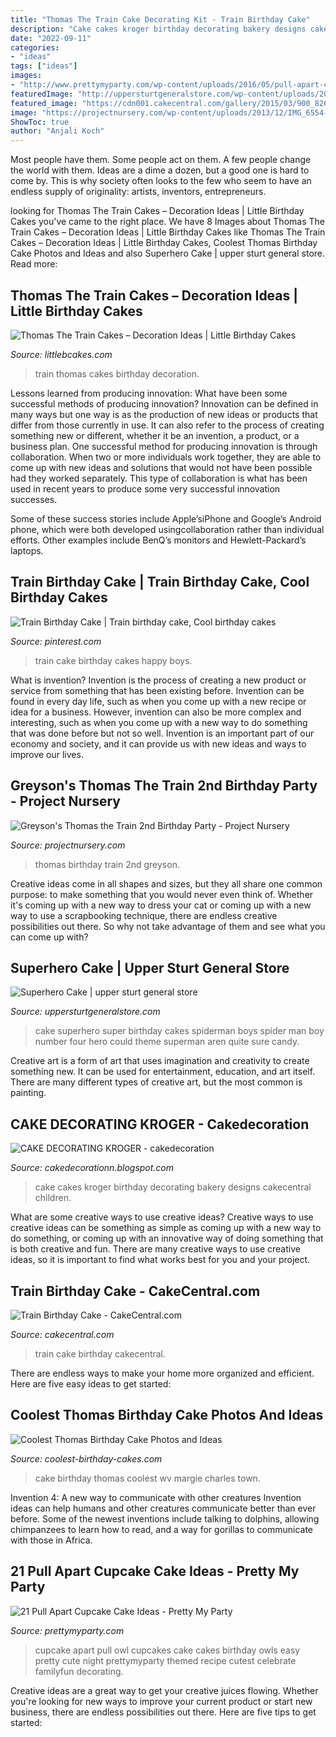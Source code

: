 ```yaml
---
title: "Thomas The Train Cake Decorating Kit - Train Birthday Cake"
description: "Cake cakes kroger birthday decorating bakery designs cakecentral children"
date: "2022-09-11"
categories:
- "ideas"
tags: ["ideas"]
images:
- "http://www.prettymyparty.com/wp-content/uploads/2016/05/pull-apart-cupcake-cake-owl.jpg"
featuredImage: "http://uppersturtgeneralstore.com/wp-content/uploads/2014/01/9a6d7662631bde68385d5fc07fd2cc2e.jpg"
featured_image: "https://cdn001.cakecentral.com/gallery/2015/03/900_826646jafX_train-birthday-cake.jpg"
image: "https://projectnursery.com/wp-content/uploads/2013/12/IMG_6554-768x1024.jpg"
ShowToc: true
author: "Anjali Koch"
---
```



Most people have them. Some people act on them. A few people change the world with them. Ideas are a dime a dozen, but a good one is hard to come by. This is why society often looks to the few who seem to have an endless supply of originality: artists, inventors, entrepreneurs.

	

		
looking for Thomas The Train Cakes – Decoration Ideas | Little Birthday Cakes you've came to the right place. We have 8 Images about Thomas The Train Cakes – Decoration Ideas | Little Birthday Cakes like Thomas The Train Cakes – Decoration Ideas | Little Birthday Cakes, Coolest Thomas Birthday Cake Photos and Ideas and also Superhero Cake | upper sturt general store. Read more:
		
    
## Thomas The Train Cakes – Decoration Ideas | Little Birthday Cakes

<img loading=lazy src="http://www.littlebcakes.com/wp-content/uploads/2014/02/Thomas-The-Train-Cakes-Pictures.jpg" onerror="this.onerror=null;this.src='https://tse4.mm.bing.net/th?id=OIP.BVabCU_RL86fmIwXm3GLJgHaGs&amp;pid=15.1';" alt="Thomas The Train Cakes – Decoration Ideas | Little Birthday Cakes">

_Source: littlebcakes.com_

>train thomas cakes birthday decoration. 

	

Lessons learned from producing innovation: What have been some successful methods of producing innovation?
Innovation can be defined in many ways but one way is as the production of new ideas or products that differ from those currently in use. It can also refer to the process of creating something new or different, whether it be an invention, a product, or a business plan.
One successful method for producing innovation is through collaboration. When two or more individuals work together, they are able to come up with new ideas and solutions that would not have been possible had they worked separately. This type of collaboration is what has been used in recent years to produce some very successful innovation successes.

Some of these success stories include Apple’siPhone and Google’s Android phone, which were both developed usingcollaboration rather than individual efforts. Other examples include BenQ’s monitors and Hewlett-Packard’s laptops.

    
## Train Birthday Cake | Train Birthday Cake, Cool Birthday Cakes

<img loading=lazy src="https://i.pinimg.com/originals/ef/12/84/ef1284d575ca6ce0d6cf1a60a9f90c6e.jpg" onerror="this.onerror=null;this.src='https://tse4.mm.bing.net/th?id=OIP.qeLQKuq6tzyq5gVKLzMVcgHaJ4&amp;pid=15.1';" alt="Train Birthday Cake | Train birthday cake, Cool birthday cakes">

_Source: pinterest.com_

>train cake birthday cakes happy boys. 

	

What is invention?
Invention is the process of creating a new product or service from something that has been existing before. Invention can be found in every day life, such as when you come up with a new recipe or idea for a business. However, invention can also be more complex and interesting, such as when you come up with a new way to do something that was done before but not so well. Invention is an important part of our economy and society, and it can provide us with new ideas and ways to improve our lives.

    
## Greyson&#039;s Thomas The Train 2nd Birthday Party - Project Nursery

<img loading=lazy src="https://projectnursery.com/wp-content/uploads/2013/12/IMG_6554-768x1024.jpg" onerror="this.onerror=null;this.src='https://tse1.mm.bing.net/th?id=OIP.4WTefy75bebWqke453a1uAHaJ4&amp;pid=15.1';" alt="Greyson&#039;s Thomas the Train 2nd Birthday Party - Project Nursery">

_Source: projectnursery.com_

>thomas birthday train 2nd greyson. 

	

Creative ideas come in all shapes and sizes, but they all share one common purpose: to make something that you would never even think of. Whether it's coming up with a new way to dress your cat or coming up with a new way to use a scrapbooking technique, there are endless creative possibilities out there. So why not take advantage of them and see what you can come up with?

    
## Superhero Cake | Upper Sturt General Store

<img loading=lazy src="http://uppersturtgeneralstore.com/wp-content/uploads/2014/01/9a6d7662631bde68385d5fc07fd2cc2e.jpg" onerror="this.onerror=null;this.src='https://tse3.mm.bing.net/th?id=OIP.l1r6nTYvUVdtNNIbs6iDdQHaJ6&amp;pid=15.1';" alt="Superhero Cake | upper sturt general store">

_Source: uppersturtgeneralstore.com_

>cake superhero super birthday cakes spiderman boys spider man boy number four hero could theme superman aren quite sure candy. 

	

Creative art is a form of art that uses imagination and creativity to create something new. It can be used for entertainment, education, and art itself. There are many different types of creative art, but the most common is painting.

    
## CAKE DECORATING KROGER - Cakedecoration

<img loading=lazy src="https://lh6.googleusercontent.com/proxy/PAlcDINfnaRAOMHfN-x-3liariThijag9wu2_tlJ8hZX6as75QoLHdUSGc5SdK242UGYtmA_aZ0mTqikrQevI4_NkH6zukUTYOoTQM_6WAZHg0LbQvhGbZCSDkKW5MVbbDK9biXvU6A=s0-d" onerror="this.onerror=null;this.src='https://tse1.mm.bing.net/th?id=OIP.pKYhCYFQyo6IZTneqOIwaAHaL3&amp;pid=15.1';" alt="CAKE DECORATING KROGER - cakedecoration">

_Source: cakedecorationn.blogspot.com_

>cake cakes kroger birthday decorating bakery designs cakecentral children. 

	

What are some creative ways to use creative ideas?
Creative ways to use creative ideas can be something as simple as coming up with a new way to do something, or coming up with an innovative way of doing something that is both creative and fun. There are many creative ways to use creative ideas, so it is important to find what works best for you and your project.

    
## Train Birthday Cake - CakeCentral.com

<img loading=lazy src="https://cdn001.cakecentral.com/gallery/2015/03/900_826646jafX_train-birthday-cake.jpg" onerror="this.onerror=null;this.src='https://tse4.mm.bing.net/th?id=OIP.3IpQWZ9sKyV6iIuhtnSe0gHaJ4&amp;pid=15.1';" alt="Train Birthday Cake - CakeCentral.com">

_Source: cakecentral.com_

>train cake birthday cakecentral. 

	

There are endless ways to make your home more organized and efficient. Here are five easy ideas to get started:

    
## Coolest Thomas Birthday Cake Photos And Ideas

<img loading=lazy src="http://www.coolest-birthday-cakes.com/wp-content/blogs.dir/9/files/2017/02/thomas-birthday-cake-36c.jpg" onerror="this.onerror=null;this.src='https://tse3.mm.bing.net/th?id=OIP.-ayFhpmTAfV2prkMm5fUugAAAA&amp;pid=15.1';" alt="Coolest Thomas Birthday Cake Photos and Ideas">

_Source: coolest-birthday-cakes.com_

>cake birthday thomas coolest wv margie charles town. 

	

Invention 4: A new way to communicate with other creatures
Invention ideas can help humans and other creatures communicate better than ever before. Some of the newest inventions include talking to dolphins, allowing chimpanzees to learn how to read, and a way for gorillas to communicate with those in Africa.

    
## 21 Pull Apart Cupcake Cake Ideas - Pretty My Party

<img loading=lazy src="http://www.prettymyparty.com/wp-content/uploads/2016/05/pull-apart-cupcake-cake-owl.jpg" onerror="this.onerror=null;this.src='https://tse4.mm.bing.net/th?id=OIP.mnRK1fEeBMM7doBUsr1yAQHaJ4&amp;pid=15.1';" alt="21 Pull Apart Cupcake Cake Ideas - Pretty My Party">

_Source: prettymyparty.com_

>cupcake apart pull owl cupcakes cake cakes birthday owls easy pretty cute night prettymyparty themed recipe cutest celebrate familyfun decorating. 

	

Creative ideas are a great way to get your creative juices flowing. Whether you're looking for new ways to improve your current product or start new business, there are endless possibilities out there. Here are five tips to get started:

